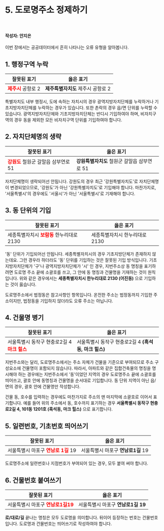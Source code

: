 # 5. 도로명주소 정제하기

<br>

#### 작성자: 안지은

이번 장에서는 공공데이터에서 흔히 나타나는 오류 유형을 알아봅니다.

## 1. 행정구역 누락

|잘못된 표기|옳은 표기|
|----------|--------|
|<span style="color:red; font-weight:bold;">제주시</span> 공항로 2| **제주특별자치도** 제주시 공항로 2|

특별자치도 내부 행정시, 도에 속하는 자치시의 경우 광역지방자치단체를 누락하거나 기초지방자치단체를 누락하는 경우가 있습니다. 또한 촌락의 경우 읍/면 단위를 누락할 수 있습니다. 광역지방자치단체와 기초지방자치단체는 반디시 기입하여야 하며, 비자치구역의 경우 동을 제외한 모든 비자치구역 단위를 기입하여야 합니다.

## 2. 자치단체명의 생략

|잘못된 표기|옳은 표기|
|----------|--------|
|<span style="color:red; font-weight:bold;">강원도</span> 철원군 갈말읍 삼부연로 51| **강원특별자치도** 철원군 갈말읍 삼부연로 51|


자치단체명이 생략되어선 안됩니다. 강원도의 경우 최근 '강원특별자치도'로 자치단체명이 변경되었으므로, '강원도'가 아닌 '강원특별자치도'로 기입해야 합니다. 마찬가지로, '서울특별시'의 경우에도 '서울시'가 아닌 '서울특별시'로 기재해야 합니다.


## 3. 동 단위의 기입

|잘못된 표기|옳은 표기|
|----------|--------|
|세종특별자치시 <span style="color:red; font-weight:bold;">보람동</span> 한누리대로 2130|세종특별자치시 한누리대로 2130|

'동' 단위가 기입되어선 안됩니다. 세종특별자치시의 경우 기초지방단체가 존재하지 않는데요. 그런 경우라 하더라도 '동' 단위를 기입하는 것은 잘못된 기입 방식입니다.  기초지방자치단체가 '구'나 광역지방자치단체가 '시' 인 경우, 지번주소상 동 명칭을 표기하려면 도로명 주소 끝에 소괄호를 쓰고, 그 안에 동 명칭과 건물명을 기재하는 것이 원칙입니다. 위와 같은 경우에서는 **세종특별자치시 한누리대로 2130 (어진동)** 으로 기입하는 것이 옳습니다.

도로명주소에서 법정동은 참고사항인 항목입니다. 온전한 주소는 법정동까지 기입한 주소이지만, 법정동을 기입하지 않더라도 오류 주소는 아닙니다.

## 4. 건물명 병기

|잘못된 표기|옳은 표기|
|----------|--------|
|서울특별시 동작구 현충로2길 4 <span style="color:red; font-weight:bold;">마크 힐스</span> |서울특별시 동작구 현충로2길 4 **(흑석동, 마크 힐스)**|

지번주소와는 달리, 도로명주소에서는 주소 자체가 건물을 기준으로 부여되므로 주소 구성요소에 건물명이 포함되지 않습니다. 따라서, 아파트와 같은 집합건축물의 명칭을 명시해야 하는 경우에는 지번주소에서 '동'이었던 지역의 경우 도로명주소 끝에 소괄호를 띄어쓰고, 괄호 안에 동명칭과 건물명을 순서대로 기입합니다. 동 단위 지역이 아닌 읍/면의 경우, 괄호 안에 건물명만 작성합니다. 

건물 동, 호수를 입력하는 경우에도 마찬가지로 주소의 맨 마지막에 소괄호로 이어서 표기합니다. 예를 들어 위의 주소에서 동, 호수까지 표기하는 경우 **서울특별시 동작구 현충로2길 4, 101동 1201호 (흑석동, 마크 힐스)** 으로 표기합니다.


## 5. 일련번호, 기초번호 띄어쓰기

|잘못된 표기|옳은 표기|
|----------|--------|
|서울특별시 마포구 <span style="color:red; font-weight:bold;">연남로  1길</span> 19|서울특별시 마포구 **연남로1길** 19|

도로명주소에 일련번호나 지점번호가 부여되어 있는 경우, 모두 붙여 써야 합니다.


## 6. 건물번호 붙여쓰기

|잘못된 표기|옳은 표기|
|----------|--------|
|서울특별시 마포구 <span style="color:red; font-weight:bold;">연남로1길19</span>|서울특별시 마포구 **연남로1길 19** |


**로/대로/길** 끝나는 명칭은 모두 도로명을 의미합니다. 뒤이어 등장하는 번호는 건물번호입니다. 도로명과 건물번호는 띄어쓰기로 작성하여야 합니다.

